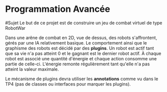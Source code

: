# Programmation Avancée

#Sujet
Le but de ce projet est de construire un jeu de combat virtuel de type RobotWar

Dans une arêne de combat en 2D, vue de dessus, des robots s'affrontent, gérés par une IA relativement basique. Le comportement ainsi que le graphisme des robots est décidé par des **plugins**. Un robot est actif tant que sa vie n'a pas atteint 0 et le gagnant est le dernier robot actif. À chaque robot est associé une quantité d'énergie et chaque action consomme une partie de celle-ci. L'énergie remonte régulièrement tant qu'elle n'a pas atteint la valeur maximale. 

Le mécanisme de plugins devra utiliser les **annotations** comme vu dans le TP4 (pas de classes ou interfaces pour marquer les plugins).
